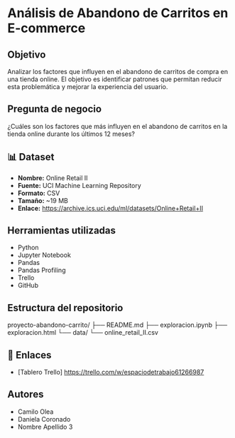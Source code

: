 # Análisis de Abandono de Carritos en E-commerce

## Objetivo
Analizar los factores que influyen en el abandono de carritos de compra en una tienda online. El objetivo es identificar patrones que permitan reducir esta problemática y mejorar la experiencia del usuario.

## Pregunta de negocio
¿Cuáles son los factores que más influyen en el abandono de carritos en la tienda online durante los últimos 12 meses?

## 📊 Dataset
- **Nombre:** Online Retail II
- **Fuente:** UCI Machine Learning Repository
- **Formato:** CSV
- **Tamaño:** ~19 MB
- **Enlace:** https://archive.ics.uci.edu/ml/datasets/Online+Retail+II

##  Herramientas utilizadas
- Python
- Jupyter Notebook
- Pandas
- Pandas Profiling
- Trello
- GitHub

##  Estructura del repositorio

proyecto-abandono-carrito/
├── README.md
├── exploracion.ipynb
├── exploracion.html
└── data/
└── online_retail_II.csv


## 🔗 Enlaces
- [Tablero Trello] https://trello.com/w/espaciodetrabajo61266987

## Autores
- Camilo Olea
- Daniela Coronado
- Nombre Apellido 3